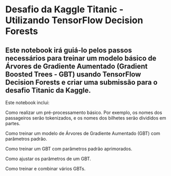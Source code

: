 # Desafio da Kaggle Titanic - Utilizando TensorFlow Decision Forests

## Este notebook irá guiá-lo pelos passos necessários para treinar um modelo básico de Árvores de Gradiente Aumentado (Gradient Boosted Trees - GBT) usando TensorFlow Decision Forests e criar uma submissão para o desafio Titanic da Kaggle.

Este notebook inclui:

Como realizar um pré-processamento básico. Por exemplo, os nomes dos passageiros serão tokenizados, e os nomes dos bilhetes serão divididos em partes.

Como treinar um modelo de Árvores de Gradiente Aumentado (GBT) com parâmetros padrão.

Como treinar um GBT com parâmetros padrão aprimorados.

Como ajustar os parâmetros de um GBT.

Como treinar e combinar vários GBTs.
